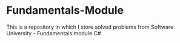 # Fundamentals-Module
This is a repository in which I store solved problems from Software University - Fundamentals module C#.
